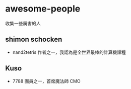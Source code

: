# awesome-people
收集一些厲害的人

## shimon schocken

* nand2tetris 作者之一，我認為是全世界最棒的計算機課程

## Kuso

* 7788 團員之一，首席魔法師 CMO
